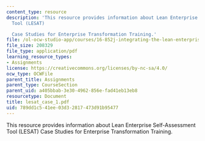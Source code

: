 ```yaml
---
content_type: resource
description: 'This resource provides information about Lean Enterprise Self-Assessment
  Tool (LESAT)

  Case Studies for Enterprise Transformation Training.'
file: /ol-ocw-studio-app/courses/16-852j-integrating-the-lean-enterprise-fall-2005/789dd1c541ee03d32817473d91b95477_lesat_case_1.pdf
file_size: 208329
file_type: application/pdf
learning_resource_types:
- Assignments
license: https://creativecommons.org/licenses/by-nc-sa/4.0/
ocw_type: OCWFile
parent_title: Assignments
parent_type: CourseSection
parent_uid: a405bbab-3e30-4962-856e-fad41eb13eb8
resourcetype: Document
title: lesat_case_1.pdf
uid: 789dd1c5-41ee-03d3-2817-473d91b95477
---
```

This resource provides information about Lean Enterprise Self-Assessment Tool (LESAT)
Case Studies for Enterprise Transformation Training.